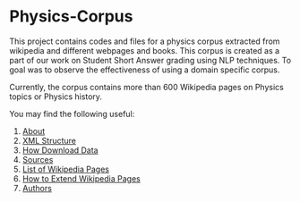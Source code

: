 Physics-Corpus
==============

This project contains codes and files for a physics corpus extracted from wikipedia and different webpages and books. This corpus is created as a part of our work on Student Short Answer grading using NLP techniques. To goal was to observe the effectiveness of using a domain specific corpus.

Currently, the corpus contains more than 600 Wikipedia pages on Physics topics or Physics history.

You may find the following useful:<br>
1.  [About](https://github.com/salimm/Physics-Corpus)<br>
2.  [XML Structure](https://github.com/salimm/Physics-Corpus/wiki/Corpus-Structure)<br>
3.  [How Download Data](https://github.com/salimm/Physics-Corpus/wiki/How-to-Download-Data)<br>
4.  [Sources](https://github.com/salimm/Physics-Corpus/wiki/Sources)<br>
5.  [List of Wikipedia Pages](https://github.com/salimm/Physics-Corpus/wiki/List-of-Wikipedia-Pages)<br>
6.  [How to Extend Wikipedia Pages](https://github.com/salimm/Physics-Corpus/wiki/How-to-Extend-Wiki-Pages)<br>
7.  [Authors](https://github.com/salimm/Physics-Corpus/wiki/Authors)